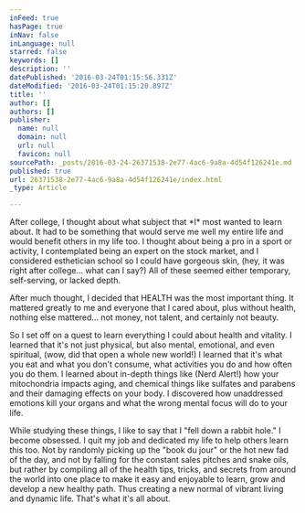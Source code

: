 ```yaml
---
inFeed: true
hasPage: true
inNav: false
inLanguage: null
starred: false
keywords: []
description: ''
datePublished: '2016-03-24T01:15:56.331Z'
dateModified: '2016-03-24T01:15:20.897Z'
title: ''
author: []
authors: []
publisher:
  name: null
  domain: null
  url: null
  favicon: null
sourcePath: _posts/2016-03-24-26371538-2e77-4ac6-9a8a-4d54f126241e.md
published: true
url: 26371538-2e77-4ac6-9a8a-4d54f126241e/index.html
_type: Article

---
```

After college, I thought about what subject that \*I\* most wanted to learn about.  It had to be something that would serve me well my entire life and would benefit others in my life too.  I thought about being a pro in a sport or activity, I contemplated being an expert on the stock market, and I considered esthetician school so I could have gorgeous skin, (hey, it was right after college... what can I say?)  All of these seemed either temporary, self-serving, or lacked depth.  

After much thought, I decided that HEALTH was the most important thing.  It mattered greatly to me and everyone that I cared about, plus without health, nothing else mattered... not money, not talent, and certainly not beauty.  

So I set off on a quest to learn everything I could about health and vitality.  I learned that it's not just physical, but also mental, emotional, and even spiritual, (wow, did that open a whole new world!)  I learned that it's what you eat and what you don't consume, what activities you do and how often you do them.  I learned about in-depth things like (Nerd Alert!) how your mitochondria impacts aging, and chemical things like sulfates and parabens and their damaging effects on your body.  I discovered how unaddressed emotions kill your organs and what the wrong mental focus will do to your life.  

While studying these things, I like to say that I "fell down a rabbit hole."  I become obsessed.   I quit my job and dedicated my life to help others learn this too.  Not by randomly picking up the "book du jour" or the hot new fad of the day, and not by falling for the constant sales pitches and snake oils, but rather by compiling all of the health tips, tricks, and secrets from around the world into one place to make it easy and enjoyable to learn, grow and develop a new healthy path.   Thus creating a new normal of vibrant living and dynamic life.  That's what it's all about.